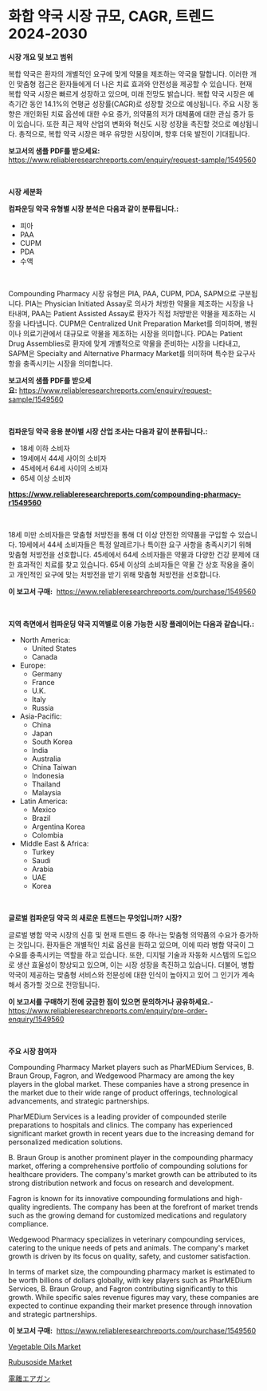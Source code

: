 <p><h1>화합 약국 시장 규모, CAGR, 트렌드 2024-2030</h1></p><p><strong>시장 개요 및 보고 범위</strong></p>
<p><p>복합 약국은 환자의 개별적인 요구에 맞게 약물을 제조하는 약국을 말합니다. 이러한 개인 맞춤형 접근은 환자들에게 더 나은 치료 효과와 안전성을 제공할 수 있습니다. 현재 복합 약국 시장은 빠르게 성장하고 있으며, 미래 전망도 밝습니다. 복합 약국 시장은 예측기간 동안 14.1%의 연평균 성장률(CAGR)로 성장할 것으로 예상됩니다. 주요 시장 동향은 개인화된 치료 옵션에 대한 수요 증가, 의약품의 저가 대체품에 대한 관심 증가 등이 있습니다. 또한 최근 제약 산업의 변화와 혁신도 시장 성장을 촉진할 것으로 예상됩니다. 총적으로, 복합 약국 시장은 매우 유망한 시장이며, 향후 더욱 발전이 기대됩니다.</p></p>
<p><strong>보고서의 샘플 PDF를 받으세요:</strong> <a href="https://www.reliableresearchreports.com/enquiry/request-sample/1549560">https://www.reliableresearchreports.com/enquiry/request-sample/1549560</a></p>
<p>&nbsp;</p>
<p><strong>시장 세분화</strong></p>
<p><strong>컴파운딩 약국 유형별 시장 분석은 다음과 같이 분류됩니다.:</strong></p>
<p><ul><li>피아</li><li>PAA</li><li>CUPM</li><li>PDA</li><li>수액</li></ul></p>
<p>&nbsp;</p>
<p><p>Compounding Pharmacy 시장 유형은 PIA, PAA, CUPM, PDA, SAPM으로 구분됩니다. PIA는 Physician Initiated Assay로 의사가 처방한 약물을 제조하는 시장을 나타내며, PAA는 Patient Assisted Assay로 환자가 직접 처방받은 약물을 제조하는 시장을 나타냅니다. CUPM은 Centralized Unit Preparation Market를 의미하며, 병원이나 의료기관에서 대규모로 약물을 제조하는 시장을 의미합니다. PDA는 Patient Drug Assemblies로 환자에 맞게 개별적으로 약물을 준비하는 시장을 나타내고, SAPM은 Specialty and Alternative Pharmacy Market를 의미하며 특수한 요구사항을 충족시키는 시장을 의미합니다.</p></p>
<p><strong>보고서의 샘플 PDF를 받으세요:</strong>&nbsp;<a href="https://www.reliableresearchreports.com/enquiry/request-sample/1549560">https://www.reliableresearchreports.com/enquiry/request-sample/1549560</a></p>
<p>&nbsp;</p>
<p><strong> 컴파운딩 약국 응용 분야별 시장 산업 조사는 다음과 같이 분류됩니다.:</strong></p>
<p><ul><li>18세 이하 소비자</li><li>19세에서 44세 사이의 소비자</li><li>45세에서 64세 사이의 소비자</li><li>65세 이상 소비자</li></ul></p>
<p><strong><a href="https://www.reliableresearchreports.com/compounding-pharmacy-r1549560">https://www.reliableresearchreports.com/compounding-pharmacy-r1549560</a></strong></p>
<p>&nbsp;</p>
<p><p>18세 미만 소비자들은 맞춤형 처방전을 통해 더 이상 안전한 의약품을 구입할 수 있습니다. 19세에서 44세 소비자들은 특정 알레르기나 특이한 요구 사항을 충족시키기 위해 맞춤형 처방전을 선호합니다. 45세에서 64세 소비자들은 약물과 다양한 건강 문제에 대한 효과적인 치료를 찾고 있습니다. 65세 이상의 소비자들은 약물 간 상호 작용을 줄이고 개인적인 요구에 맞는 처방전을 받기 위해 맞춤형 처방전을 선호합니다.</p></p>
<p><strong>이 보고서 구매:</strong>&nbsp; <a href="https://www.reliableresearchreports.com/purchase/1549560">https://www.reliableresearchreports.com/purchase/1549560</a></p>
<p>&nbsp;</p>
<p><strong>지역 측면에서 컴파운딩 약국 지역별로 이용 가능한 시장 플레이어는 다음과 같습니다.:</strong></p>
<p><ul>
    <li>
        North America:
        <ul>
            <li>United States</li>
            <li>Canada</li>
        </ul>
    </li>
    <li>
        Europe:
        <ul>
            <li>Germany</li>
            <li>France</li>
            <li>U.K.</li>
            <li>Italy</li>
            <li>Russia</li>
        </ul>
    </li>
    <li>
        Asia-Pacific:
        <ul>
            <li>China</li>
            <li>Japan</li>
            <li>South Korea</li>
            <li>India</li>
            <li>Australia</li>
            <li>China Taiwan</li>
            <li>Indonesia</li>
            <li>Thailand</li>
            <li>Malaysia</li>
        </ul>
    </li>
    <li>
        Latin America:
        <ul>
            <li>Mexico</li>
            <li>Brazil</li>
            <li>Argentina Korea</li>
            <li>Colombia</li>
        </ul>
    </li>
    <li>
        Middle East & Africa:
        <ul>
            <li>Turkey</li>
            <li>Saudi</li>
            <li>Arabia</li>
            <li>UAE</li>
            <li>Korea</li>
        </ul>
    </li>
    </ul></p>
<p>&nbsp;</p>
<p><strong>글로벌 컴파운딩 약국 의 새로운 트렌드는 무엇입니까? 시장?</strong></p>
<p><p>글로벌 병합 약국 시장의 신흥 및 현재 트렌드 중 하나는 맞춤형 의약품의 수요가 증가하는 것입니다. 환자들은 개별적인 치료 옵션을 원하고 있으며, 이에 따라 병합 약국이 그 수요를 충족시키는 역할을 하고 있습니다. 또한, 디지털 기술과 자동화 시스템의 도입으로 생산 효율성이 향상되고 있으며, 이는 시장 성장을 촉진하고 있습니다. 더불어, 병합 약국이 제공하는 맞춤형 서비스와 전문성에 대한 인식이 높아지고 있어 그 인기가 계속해서 증가할 것으로 전망됩니다.</p></p>
<p><strong>이 보고서를 구매하기 전에 궁금한 점이 있으면 문의하거나 공유하세요.</strong>- <a href="https://www.reliableresearchreports.com/enquiry/pre-order-enquiry/1549560">https://www.reliableresearchreports.com/enquiry/pre-order-enquiry/1549560</a></p>
<p>&nbsp;</p>
<p><strong>주요 시장 참여자</strong></p>
<p><p>Compounding Pharmacy Market players such as PharMEDium Services, B. Braun Group, Fagron, and Wedgewood Pharmacy are among the key players in the global market. These companies have a strong presence in the market due to their wide range of product offerings, technological advancements, and strategic partnerships.</p><p>PharMEDium Services is a leading provider of compounded sterile preparations to hospitals and clinics. The company has experienced significant market growth in recent years due to the increasing demand for personalized medication solutions.</p><p>B. Braun Group is another prominent player in the compounding pharmacy market, offering a comprehensive portfolio of compounding solutions for healthcare providers. The company's market growth can be attributed to its strong distribution network and focus on research and development.</p><p>Fagron is known for its innovative compounding formulations and high-quality ingredients. The company has been at the forefront of market trends such as the growing demand for customized medications and regulatory compliance.</p><p>Wedgewood Pharmacy specializes in veterinary compounding services, catering to the unique needs of pets and animals. The company's market growth is driven by its focus on quality, safety, and customer satisfaction.</p><p>In terms of market size, the compounding pharmacy market is estimated to be worth billions of dollars globally, with key players such as PharMEDium Services, B. Braun Group, and Fagron contributing significantly to this growth. While specific sales revenue figures may vary, these companies are expected to continue expanding their market presence through innovation and strategic partnerships.</p></p>
<p><strong>이 보고서 구매:</strong>&nbsp;&nbsp;<a href="https://www.reliableresearchreports.com/purchase/1549560">https://www.reliableresearchreports.com/purchase/1549560</a></p>
<p><p><a href="https://github.com/vimar16th/Market-Research-Report-List-4/blob/main/vegetable-oils-market.md">Vegetable Oils Market</a></p><p><a href="https://zircon-bluebell-299.notion.site/Rubusoside-Market-Dynamics-2024-2031-Also-about-Its-Market-Trends-Projections-and-Opportunities-73df457268a64694ba65fb2e7318da30">Rubusoside Market</a></p><p><a href="https://github.com/schmahlson/Market-Research-Report-List-1/blob/main/166362117914.md">電離エアガン</a></p></p>